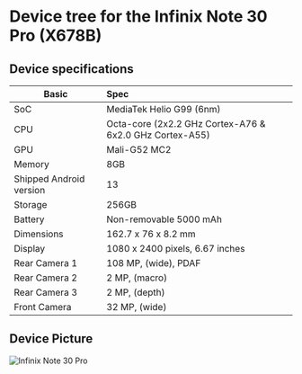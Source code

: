 # Device tree for the Infinix Note 30 Pro (X678B)

## Device specifications

| Basic                   | Spec                                                        |
| ----------------------- | :---------------------------------------------------------- |
| SoC                     | MediaTek Helio G99 (6nm)                                    |
| CPU                     | Octa-core (2x2.2 GHz Cortex-A76 & 6x2.0 GHz Cortex-A55)     |
| GPU                     | Mali-G52 MC2                                                |
| Memory                  | 8GB                                                         |
| Shipped Android version | 13                                                          |
| Storage                 | 256GB                                                       |
| Battery                 | Non-removable 5000 mAh                                      |
| Dimensions              | 162.7 x 76 x 8.2 mm                                         |
| Display                 | 1080 x 2400 pixels, 6.67 inches                             |
| Rear Camera 1           | 108 MP, (wide), PDAF                                        |
| Rear Camera 2           | 2 MP, (macro)                                               |
| Rear Camera 3           | 2 MP, (depth)                                               |
| Front Camera            | 32 MP, (wide)                                               |


## Device Picture

![Infinix Note 30 Pro](https://global.pro.infinixmobility.com/media/wysiwyg/x678b_note30pro_base4_family_series.png)
